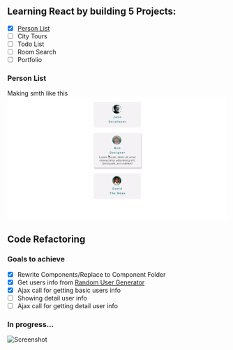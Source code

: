 ## Learning React by building 5 Projects:

- [X] [Person List](https://github.com/MaxBaranowski/mb-react-learninig/tree/person_list_project)
- [ ] City Tours
- [ ] Todo List
- [ ] Room Search
- [ ] Portfolio

### Person List
Making smth like this
![Screenshot](screenshot.png)

## Code Refactoring

### Goals to achieve

- [X] Rewrite Components/Replace to Component Folder
- [X] Get users info from [Random User Generator](https://randomuser.me/)
- [X] Ajax call for getting basic users info
- [ ] Showing detail user info
- [ ] Ajax call for getting detail user info

### In progress...
![Screenshot](in-progress-1.gif)